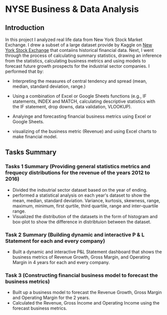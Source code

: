 # NYSE Business & Data Analysis

## Introduction
In this project I analyzed real life data from New York Stock Market Exchange.  I drew a subset of a large dataset provide by Kaggle on [New York Stock Exchange](https://www.kaggle.com/dgawlik/nyse) that contaiins historical financial data. Next, I went through the process of calculating summary statistics, drawing an inference from the statistics, calculating business metrics and using models to forecast future growth prospects for the industrial sector companies. I performed that by:

- Interpreting the measures of central tendency and spread (mean, median, standard deviation, range.)

- Using a combination of Excel or Google Sheets functions (e.g., IF statements, INDEX and MATCH, calculating descriptive statistics with the IF statement, drop downs, data 
validation, VLOOKUP).

- Analyinge and forecasting financial business metrics using Excel or Google Sheets.

- visualizing of the business metric (Revenue) and using Excel charts to make financial model.


## Tasks Summary

### Tasks 1 Summary (Providing general statistics metrics and frequecy distributions for the revenue of the years 2012 to 2016)
- Divided the indsutrial sector dataset based on the year of ending.
- performed a statistical analysis on each year's dataset to show the mean, median, standard deviation. Variance, kurtosis, skewness, range, maximum, minimum, first qurtile, third quartile, range and inter-quartile range.
- Visualized the distribution of the datasets in the  form of histogram and box-plot to show the difference in distribtuion between the dataset.

### Task 2 Summary (Building dynamic and interactive P & L Statement for each and every company)
- Built a dynamic and interactive P&L Statement dashboard that shows the business metrics of Revenue Growth, Gross Margin, and Operating Margin in 4 years for each and every company.

### Task 3 (Constructing financial business model to forecast the business metrics)
-  Built up  a business model to forecast the Revenue Growth, Gross Margin and Operating Margin for the 2 years.
-  Calculated the Revenue, Gross Income and Operating Income using the forecast business metrics.




